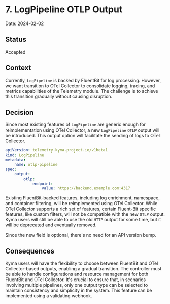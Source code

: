 # 7. LogPipeline OTLP Output

Date: 2024-02-02

## Status

Accepted

## Context

Currently, `LogPipeline` is backed by FluentBit for log processing.
However, we want transition to OTel Collector to consolidate logging, tracing, and metrics capabilities of the Telemetry module.
The challenge is to achieve this transition gradually without causing disruption.

## Decision

Since most existing features of `LogPipeline` are generic enough for reimplementation using OTel Collector, a new `LogPipeline` `OTLP` output will be introduced.
This output option will facilitate the sending of logs to OTel Collector.

```yaml
apiVersion: telemetry.kyma-project.io/v1beta1
kind: LogPipeline
metadata:
    name: otlp-pipeline
spec:
    output:
        otlp:
            endpoint:
                value: https://backend.example.com:4317
```

Existing FluentBit-backed features, including log enrichment, namespace, and container filtering, will be reimplemented using OTel Collector.
While OTel Collector supports a rich set of features, certain Fluent-Bit specific features, like custom filters, will not be compatible with the new `OTLP` output.
Kyma users will still be able to use the old `HTTP` output for some time, but it will be deprecated and eventually removed.

Since the new field is optional, there's no need for an API version bump.

## Consequences

Kyma users will have the flexibility to choose between FluentBit and OTel Collector-based outputs, enabling a gradual transition.
The controller must be able to handle configurations and resource management for both FluentBit and OTel Collector.
It's crucial to ensure that, in scenarios involving multiple pipelines, only one output type can be selected to maintain consistency and simplicity in the system.
This feature can be implemented using a validating webhook.

